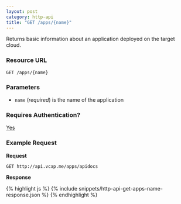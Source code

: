 ```yaml
---
layout: post
category: http-api
title: "GET /apps/{name}"
---
```


Returns basic information about an application deployed on the target cloud.

### Resource URL

`GET /apps/{name}`

### Parameters

* `name` (*required*) is the name of the application

### Requires Authentication?

[Yes](/http-api/authentication)

### Example Request

**Request**

`GET http://api.vcap.me/apps/apidocs`

**Response**

<div class="js example">
{% highlight js %}
{% include snippets/http-api-get-apps-name-response.json %}
{% endhighlight %}
</div>